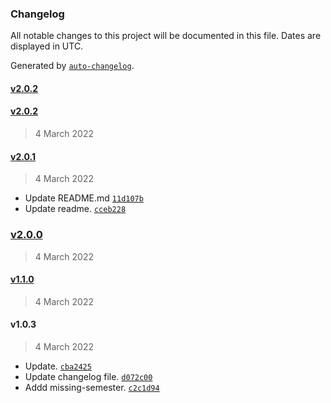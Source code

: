 ### Changelog

All notable changes to this project will be documented in this file. Dates are displayed in UTC.

Generated by [`auto-changelog`](https://github.com/CookPete/auto-changelog).

#### [v2.0.2](https://github.com/sahilrajput03/sahilrajput03/compare/v2.0.2...v2.0.2)

#### [v2.0.2](https://github.com/sahilrajput03/sahilrajput03/compare/v2.0.1...v2.0.2)

> 4 March 2022

#### [v2.0.1](https://github.com/sahilrajput03/sahilrajput03/compare/v2.0.0...v2.0.1)

> 4 March 2022

- Update README.md [`11d107b`](https://github.com/sahilrajput03/sahilrajput03/commit/11d107b7198b4e4b9892c34bc37d03f82b88522d)
- Update readme. [`cceb228`](https://github.com/sahilrajput03/sahilrajput03/commit/cceb228820f3259de2137ee97cc84410d3a9680d)

### [v2.0.0](https://github.com/sahilrajput03/sahilrajput03/compare/v1.1.0...v2.0.0)

> 4 March 2022

#### [v1.1.0](https://github.com/sahilrajput03/sahilrajput03/compare/v1.0.3...v1.1.0)

> 4 March 2022

#### v1.0.3

> 4 March 2022

- Update. [`cba2425`](https://github.com/sahilrajput03/sahilrajput03/commit/cba24256a5da76bca6525fe8a989760758c98226)
- Update changelog file. [`d072c00`](https://github.com/sahilrajput03/sahilrajput03/commit/d072c00243537cb9a9dbdb28db1ddbca644502e2)
- Addd missing-semester. [`c2c1d94`](https://github.com/sahilrajput03/sahilrajput03/commit/c2c1d946b1595c233c171d2102e16839e9449ad6)

